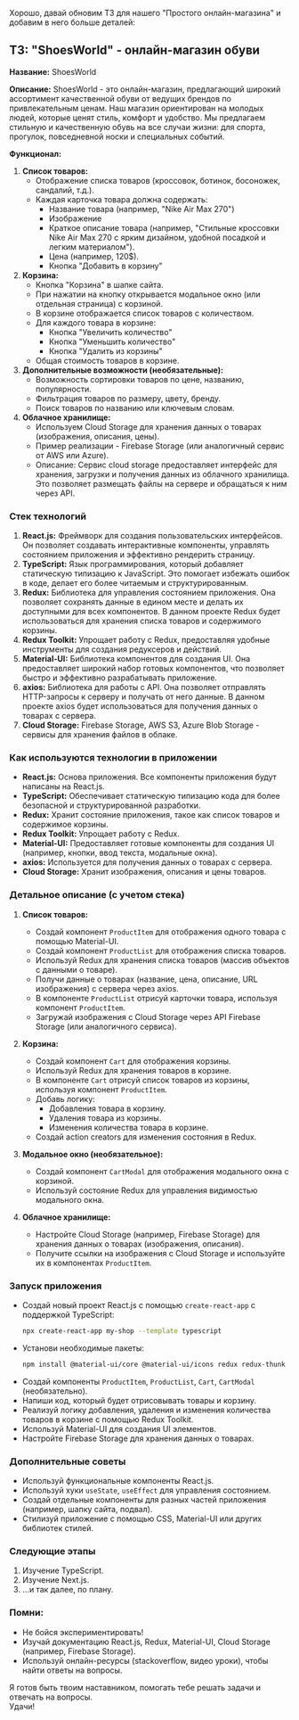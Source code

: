 Хорошо, давай обновим ТЗ для нашего "Простого онлайн-магазина" и добавим в него больше деталей:

## ТЗ: "ShoesWorld" - онлайн-магазин обуви

**Название:**  ShoesWorld

**Описание:**  ShoesWorld - это онлайн-магазин, предлагающий широкий ассортимент качественной обуви от ведущих брендов по привлекательным ценам. Наш магазин ориентирован на молодых людей, которые ценят стиль, комфорт и удобство. Мы предлагаем стильную и качественную обувь на все случаи жизни: для спорта, прогулок, повседневной носки и  специальных событий.  

**Функционал:**

1. **Список товаров:**
    - Отображение списка товаров (кроссовок, ботинок, босоножек, сандалий,  т.д.). 
    - Каждая карточка товара должна содержать:
        - Название товара (например, "Nike Air Max 270")
        - Изображение
        - Краткое описание товара (например, "Стильные кроссовки Nike Air Max 270 с ярким дизайном, удобной посадкой и  легким  материалом"). 
        -  Цена (например, 120$). 
        -  Кнопка "Добавить в корзину" 
2. **Корзина:**
    -  Кнопка "Корзина" в шапке сайта. 
    -  При нажатии на кнопку открывается модальное окно (или отдельная страница) с корзиной. 
    -  В  корзине отображается  список  товаров  с  количеством.
    -  Для  каждого  товара  в  корзине:
        -  Кнопка  "Увеличить  количество"
        -  Кнопка  "Уменьшить  количество"
        -  Кнопка  "Удалить  из  корзины" 
    -  Общая  стоимость  товаров  в  корзине. 
3. **Дополнительные возможности (необязательные):**
    - Возможность сортировки товаров по цене, названию, популярности.
    -  Фильтрация  товаров  по  размеру,  цвету,  бренду.
    -  Поиск товаров по названию или  ключевым  словам.
4. **Облачное хранилище:**
    - Используем Cloud Storage для хранения данных о товарах (изображения, описания,  цены). 
    -  Пример реализации - Firebase Storage (или аналогичный  сервис  от  AWS  или  Azure). 
    -  Описание:  Сервис  cloud  storage  предоставляет  интерфейс  для  хранения,  загрузки  и  получения  данных  из  облачного  хранилища.  Это  позволяет  размещать  файлы  на  сервере  и  обращаться  к  ним  через  API.  
    
### Стек технологий

1. **React.js:**  Фреймворк для создания пользовательских интерфейсов. Он позволяет создавать интерактивные компоненты, управлять состоянием приложения и  эффективно рендерить страницу.
2. **TypeScript:** Язык программирования, который добавляет статическую типизацию к JavaScript. Это помогает избежать ошибок в коде, делает его более читаемым и  структурированным.
3. **Redux:** Библиотека для  управления состоянием приложения.  Она  позволяет  сохранять  данные  в  едином  месте  и  делать  их  доступными  для  всех  компонентов.  В  данном  проекте  Redux  будет  использоваться  для  хранения  списка  товаров  и  содержимого  корзины.
4. **Redux Toolkit:**  Упрощает  работу  с  Redux,  предоставляя  удобные  инструменты  для  создания  редуксеров  и  действий.
5. **Material-UI:**  Библиотека  компонентов  для  создания  UI.  Она  предоставляет  широкий  набор  готовых  компонентов,  что  позволяет  быстро  и  эффективно  разрабатывать  приложение.
6. **axios:** Библиотека для  работы  с  API.  Она  позволяет  отправлять  HTTP-запросы  к  серверу  и  получать  от  него  данные.  В  данном  проекте  axios  будет  использоваться  для  получения  данных  о  товарах  с  сервера.
7. **Cloud Storage:**  Firebase Storage,  AWS S3,  Azure Blob Storage  - сервисы для хранения  файлов в облаке.  


### Как  используются  технологии  в  приложении

* **React.js:**  Основа  приложения.  Все  компоненты  приложения  будут  написаны  на  React.js.
* **TypeScript:**  Обеспечивает  статическую  типизацию  кода  для  более  безопасной  и  структурированной  разработки.
* **Redux:**  Хранит  состояние  приложения,  такое как  список  товаров  и  содержимое  корзины.  
* **Redux Toolkit:**  Упрощает  работу  с  Redux.
* **Material-UI:**  Предоставляет  готовые  компоненты  для  создания  UI  (например,  кнопки,  ввод  текста,  модальные  окна).  
* **axios:**  Используется  для  получения  данных  о  товарах  с  сервера. 
* **Cloud Storage:**  Хранит  изображения,  описания  и  цены  товаров. 


### Детальное описание (с учетом стека)

1. **Список товаров:**
    -  Создай компонент `ProductItem` для отображения одного товара с помощью Material-UI. 
    -  Создай компонент `ProductList` для отображения списка товаров. 
    -  Используй Redux для хранения списка товаров (массив объектов с данными о товаре). 
    -  Получи данные о товарах (название, цена, описание, URL изображения) с сервера через axios.
    -  В компоненте `ProductList` отрисуй карточки товара, используя компонент `ProductItem`.
    -  Загружай изображения с  Cloud Storage  через  API  Firebase Storage  (или  аналогичного  сервиса).

2. **Корзина:**
    -  Создай компонент `Cart` для отображения корзины.
    -  Используй Redux для хранения товаров в корзине. 
    -  В компоненте `Cart` отрисуй список товаров из корзины, используя компонент `ProductItem`.
    -  Добавь логику:
        -  Добавления товара в корзину.
        -  Удаления товара из корзины.
        -  Изменения количества товара в корзине.
    -  Создай action creators для изменения состояния в Redux.

3. **Модальное окно (необязательное):**
    -  Создай компонент `CartModal` для отображения модального окна с корзиной.
    -  Используй состояние Redux для управления видимостью модального окна.

4. **Облачное хранилище:**
    -  Настройте  Cloud  Storage (например, Firebase Storage) для  хранения  данных  о  товарах  (изображения,  описания).  
    -  Получите  ссылки  на  изображения  с  Cloud  Storage  и  используйте  их  в  компонентах  `ProductItem`.


### Запуск приложения

-  Создай новый проект React.js с помощью `create-react-app` с поддержкой TypeScript: 
    ```bash
    npx create-react-app my-shop --template typescript 
    ```
-  Установи необходимые пакеты:
    ```bash
    npm install @material-ui/core @material-ui/icons redux redux-thunk redux-toolkit react-redux axios firebase
    ```
-  Создай компоненты `ProductItem`, `ProductList`, `Cart`, `CartModal` (необязательно).
-  Напиши код, который будет отрисовывать товары и  корзину.
-  Реализуй логику добавления, удаления и  изменения количества товаров в корзине с помощью Redux Toolkit.
-  Используй Material-UI для создания UI элементов.
-  Настройте Firebase Storage для  хранения  данных  о  товарах.  


### Дополнительные советы

-  Используй функциональные компоненты React.js.
-  Используй хуки `useState`, `useEffect` для управления состоянием.
-  Создай отдельные компоненты для  разных  частей приложения (например, шапку сайта, подвал).
-  Стилизуй приложение с помощью CSS, Material-UI или  других  библиотек  стилей. 

### Следующие этапы

1. Изучение TypeScript.  
2. Изучение Next.js. 
3.  ...и так далее, по плану. 

###  Помни:

-  Не бойся экспериментировать!  
-  Изучай документацию React.js, Redux,  Material-UI, Cloud Storage  (например, Firebase Storage). 
-  Используй онлайн-ресурсы (stackoverflow,  видео уроки), чтобы найти ответы на вопросы.  

Я готов быть твоим наставником, помогать тебе решать задачи и отвечать на вопросы.  
Удачи!


